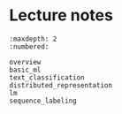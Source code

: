 # Lecture notes

```toc
:maxdepth: 2
:numbered:

overview
basic_ml
text_classification
distributed_representation
lm
sequence_labeling
```

